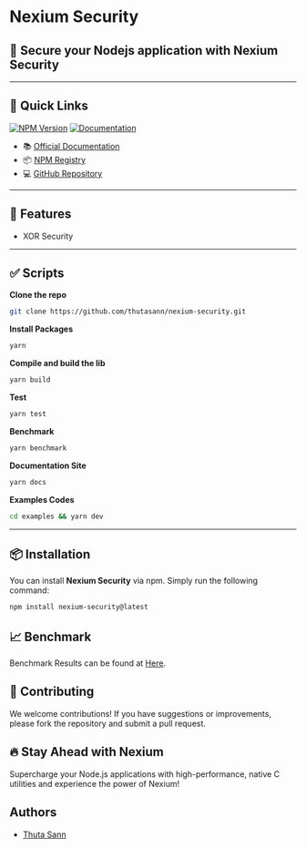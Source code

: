 # **Nexium Security**

## 🌌 **Secure your Nodejs application with Nexium Security**

---

## 🔗 Quick Links

[![NPM Version](https://img.shields.io/npm/v/nexium-security.svg)](https://www.npmjs.com/package/nexium-security)
[![Documentation](https://img.shields.io/badge/docs-nexium-security-blue.svg)](https://nexium-docs.vercel.app)

- 📚 [Official Documentation](https://nexium-security-docs.vercel.app)
- 📦 [NPM Registry](https://www.npmjs.com/package/nexium-security)
- 💻 [GitHub Repository](https://github.com/thutasann/nexium-security)

---

## 🚀 **Features**

- XOR Security

---

## ✅ Scripts

**Clone the repo**

```bash
git clone https://github.com/thutasann/nexium-security.git
```

**Install Packages**

```bash
yarn
```

**Compile and build the lib**

```bash
yarn build
```

**Test**

```bash
yarn test
```

**Benchmark**

```bash
yarn benchmark
```

**Documentation Site**

```bash
yarn docs
```

**Examples Codes**

```bash
cd examples && yarn dev
```

---

## 📦 **Installation**

You can install **Nexium Security** via npm. Simply run the following command:

```bash
npm install nexium-security@latest
```

## 📈 Benchmark

Benchmark Results can be found at [Here](./__test__/benchmark/results/).

## 🤝 Contributing

We welcome contributions! If you have suggestions or improvements, please fork the repository and submit a pull request.

## 🔥 Stay Ahead with Nexium

Supercharge your Node.js applications with high-performance, native C utilities and experience the power of Nexium!

## Authors

- [Thuta Sann](https://github.com/thutasann)
